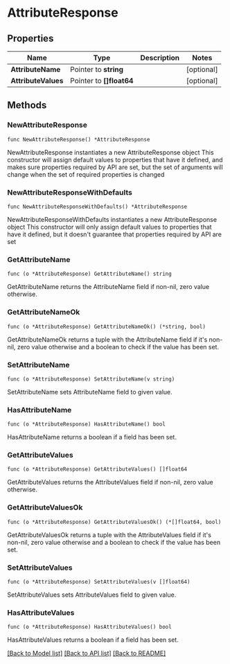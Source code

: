 # AttributeResponse

## Properties

Name | Type | Description | Notes
------------ | ------------- | ------------- | -------------
**AttributeName** | Pointer to **string** |  | [optional] 
**AttributeValues** | Pointer to **[]float64** |  | [optional] 

## Methods

### NewAttributeResponse

`func NewAttributeResponse() *AttributeResponse`

NewAttributeResponse instantiates a new AttributeResponse object
This constructor will assign default values to properties that have it defined,
and makes sure properties required by API are set, but the set of arguments
will change when the set of required properties is changed

### NewAttributeResponseWithDefaults

`func NewAttributeResponseWithDefaults() *AttributeResponse`

NewAttributeResponseWithDefaults instantiates a new AttributeResponse object
This constructor will only assign default values to properties that have it defined,
but it doesn't guarantee that properties required by API are set

### GetAttributeName

`func (o *AttributeResponse) GetAttributeName() string`

GetAttributeName returns the AttributeName field if non-nil, zero value otherwise.

### GetAttributeNameOk

`func (o *AttributeResponse) GetAttributeNameOk() (*string, bool)`

GetAttributeNameOk returns a tuple with the AttributeName field if it's non-nil, zero value otherwise
and a boolean to check if the value has been set.

### SetAttributeName

`func (o *AttributeResponse) SetAttributeName(v string)`

SetAttributeName sets AttributeName field to given value.

### HasAttributeName

`func (o *AttributeResponse) HasAttributeName() bool`

HasAttributeName returns a boolean if a field has been set.

### GetAttributeValues

`func (o *AttributeResponse) GetAttributeValues() []float64`

GetAttributeValues returns the AttributeValues field if non-nil, zero value otherwise.

### GetAttributeValuesOk

`func (o *AttributeResponse) GetAttributeValuesOk() (*[]float64, bool)`

GetAttributeValuesOk returns a tuple with the AttributeValues field if it's non-nil, zero value otherwise
and a boolean to check if the value has been set.

### SetAttributeValues

`func (o *AttributeResponse) SetAttributeValues(v []float64)`

SetAttributeValues sets AttributeValues field to given value.

### HasAttributeValues

`func (o *AttributeResponse) HasAttributeValues() bool`

HasAttributeValues returns a boolean if a field has been set.


[[Back to Model list]](../README.md#documentation-for-models) [[Back to API list]](../README.md#documentation-for-api-endpoints) [[Back to README]](../README.md)


